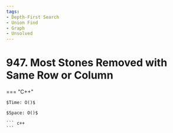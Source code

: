 ```yaml
---
tags:
- Depth-First Search
- Union Find
- Graph
- Unsolved
---
```



# 947. Most Stones Removed with Same Row or Column

=== "C++"

    $Time: O()$

    $Space: O()$

    ``` c++
    ```